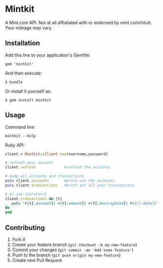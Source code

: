 # Mintkit

A Mint.com API.  Not at all affialiated with or endorsed by mint.com/intuit.  Your mileage may vary.

## Installation

Add this line to your application's Gemfile:

    gem 'mintkit'

And then execute:

    $ bundle

Or install it yourself as:

    $ gem install mintkit

## Usage

Command line: 

``` shell
mintkit --help
```

Ruby API: 

```ruby
client = Mintkit::Client.new(username,password)

# refresh your account
client.refresh             #refresh the accounts

# dump all accounts and transactions
puts client.accounts       #print out the accounts
puts client.transactions   #print out all your transactions

# or use iteratorst
client.transactions do |t|
   puts "#{t[:account]} #{t[:amount]} #{t[:description]} #t{t[:date]}"
do
end

```

## Contributing

1. Fork it
2. Create your feature branch (`git checkout -b my-new-feature`)
3. Commit your changes (`git commit -am 'Add some feature'`)
4. Push to the branch (`git push origin my-new-feature`)
5. Create new Pull Request
